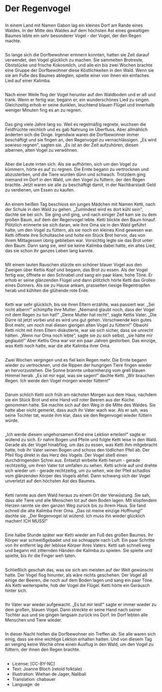 # Der Regenvogel

##
In einem Land mit Namen Gabon lag ein kleines Dorf am Rande eines Waldes. In der Mitte des Waldes auf dem höchsten Ast eines gewaltigen Baumes lebte ein sehr besonderer Vogel - der Vogel, der den Regen machte.

##
So lange sich die Dorfbewohner erinnern konnten, hatten sie Zeit darauf verwendet, den Vogel glücklich zu machen. Sie sammelten Brotreste, Obststücke und frische Kokosmilch, und alle ein bis zwei Wochen brachte eine Gruppe der Dorfbewohner diese Köstlichkeiten in den Wald. Wenn sie sie am Fuße des Baumes ablegten, spielte einer von ihnen ein einfaches Lied auf einer Kalimba.

##
Nach einer Weile flog der Vogel herunter auf den Waldboden und er aß und trank. Wenn er fertig war, begann er, ein wunderschönes Lied zu singen. Gleichzeitig erhob er seine dunklen, leuchtend blauen Flügel und innerhalb weniger Minuten fing es an zu regnen.


##
Das ging viele Jahre lang so. Weil es regelmäßig regnete, wuchsen die Feldfrüchte reichlich und es gab Nahrung im Überfluss. Aber allmählich änderten sich die Dinge. Irgendwie waren die Dorfbewohner immer beschäftigt und sie fingen an, den Regenvogel zu vernachlässigen. „Es wird sowieso regnen", sagten sie. „Es ist an der Zeit aufzuhören, diesen albernen, alten Vogel zu verwöhnen.

##
Aber die Leute irrten sich. Als sie aufhörten, sich um den Vogel zu kümmern, hörte es auf zu regnen. Die Ernte begann zu vertrocknen und abzusterben, und die Tiere wurden dünn und schwach. Trotzdem ging niemand im Dorf in den Wald, um den Vogel zu füttern, der den Regen brachte. Jetzt waren sie alle zu beschäftigt damit, in der Nachbarstadt Geld zu verdienen, um Essen zu kaufen.

##
An einem heißen Tag beschloss ein junges Mädchen mit Namen Ketti, nach der Schule in den Wald zu gehen. „Zumindest wird es dort kühl sein", dachte sie bei sich. Sie ging und ging, und nach einiger Zeit kam sie zu dem großen Baum, auf dem der Regenvogel lebte. Ketti blickte den Baum hinauf. Plötzlich erinnerte sie sich daran, wie ihre Oma sie in den Wald geführt hatte, um den Vogel zu füttern, als sie noch ein kleines Kind gewesen war. Ketti öffnete ihre Schultasche und holte ein Stück Brot hervor, das von ihrem Mittagessen übrig geblieben war. Vorsichtig legte sie das Brot unter den Baum. Dann sang sie, weil sie keine Kalimba dabei hatte, ein altes Lied, das sie schon ihr ganzes Leben lang kannte.

##
Mit einem lauten Rauschen stürzte ein schöner blauer Vogel aus den Zweigen über Kettis Kopf und begann, das Brot zu essen. Als der Vogel fertig war, öffnete er den Schnabel und sang ein paar klare, hohe Töne. Er erhob er seine glänzenden Flügel und dann plötzlich hörte Ketti das Grollen eines Donners. Als sie zu Hause ankam, prasselten riesige Regentropfen herab und kühlten die glühende rote Erde.

##
Ketti war sehr glücklich, bis sie ihren Eltern erzählte, was passiert war. „Sei nicht albern!" schimpfte ihre Mutter. „Niemand glaubt noch, dass der Vogel mit dem Regen zu tun hat!" „Deine Mutter hat recht", sagte Kettis Vater. „Die Dürre ist jetzt vorbei und es wird uns gut gehen. Verschwende kein gutes Brot mehr, um noch mal diesen gierigen alten Vogel zu füttern!" Obwohl Ketti nicht mit ihren Eltern diskutierte, war sie sich sicher, dass sie unrecht hätten. „Wenn nur Oma noch lebte", sagte sie zu sich selbst, „sie hätte mir geglaubt!" Aber Kettis Oma war vor ein paar Jahren gestorben. Das einzige, was Ketti noch hatte, war die alte Kalimba ihrer Oma.

##
Zwei Wochen vergingen und es fiel kein Regen mehr. Die Ernte begann wieder zu vertrocknen, und die Rippen der hungrigen Tiere fingen wieder an hervorzustehen. Die Sonne brannte unbarmherzig vom grell blauen Himmel herab. „Es ist mir egal, was sie sagen!" dachte Ketti. „Wir brauchen Regen. Ich werde den Vogel morgen wieder füttern!"

##
Darum schlich Ketti sich früh am nächsten Morgen aus dem Haus, nachdem sie ein Stück Brot und eine Hand voll roter Beeren aus der Küche genommen hatte. Sie machte sich auf den Weg in die Mitte des Waldes. Sie hatte aber nicht gemerkt, dass auch ihr Vater wach war. Als er sah, was seine Tochter tat, wurde ihm klar, dass sie den Regenvogel wieder füttern würde.

##
„Ich werde diesem ungehorsamen Kind eine Lektion erteilen!" sagte er wütend zu sich. Er nahm Bogen und Pfeile und folgte Ketti leise in den Wald. Gerade als der Vogel hinabflog, um das zu essen, was Ketti ihm mitgebracht hatte, hob ihr Vater seinen Bogen und schoss den tödlichen Pfeil ab. Der Pfeil flog direkt in das Herz des Vogels. Der Vogel stieß einen durchdringenden Schrei aus. Entsetzt wirbelte Ketti herum - gerade rechtzeitig, um ihren Vater tot umfallen zu sehen. Ketti schrie auf und drehte sich wieder um - gerade rechtzeitig, um zu sehen, wie der Pfeil schadlos vom glänzenden Körper des Vogels abfiel. Dann schwang sich der Vogel unverletzt auf den höchsten Ast des Baumes.

##
Ketti rannte aus dem Wald heraus zu einem Ort der Verwüstung. Sie sah, dass alle Tiere und alle Menschen tot auf dem Boden lagen. Mit klopfendem Herzen rannte sie den ganzen Weg zurück bis zu ihrem Haus. Sie fand schnell die alte Kalimba ihrer Oma. „Das ist meine einzige Hoffnung!" dachte sie. „Der Regenvogel ist wütend. Ich muss ihn wieder glücklich machen! ICH MUSS!"

##
Eine halbe Stunde später war Ketti wieder am Fuß des großen Baumes. Ihr Körper war schweißgebadet und sie schnappte nach Luft. Ein paar Schritte von ihr entfernt lag der leblose Körper ihres Vaters. Ketti sah schnell weg und begann mit zitternden Händen die Kalimba zu spielen. Sie spielte und spielte, bis ihr die Finger weh taten.

##
Schließlich geschah das, was sie sich am meisten auf der Welt gewünscht hatte. Der Vogel flog hinunter, als wäre nichts geschehen. Der Vogel aß einige der Beeren, die noch auf dem Boden lagen und sang ein paar Töne. Als Ketti weiterspielte, hob der Vogel die Flügel. Ketti hörte ein Geräusch hinter sich.

##
Ihr Vater war wieder aufgewacht. „Es tut mir leid!" sagte er immer wieder zu dem großen, blauen Vogel. Dann streckte er seine Hand nach seiner Tochter aus und sie gingen langsam zurück ins Dorf. Im Dorf lebten alle Menschen und Tiere wieder.

##
In dieser Nacht hielten die Dorfbewohner ein Treffen ab. Sie alle waren sich einig, dass sie eine wichtige Lektion erhalten hatten. Und von diesem Tag an verging keine Woche ohne einen Ausflug in den Wald, um den Vogel zu füttern, der ihnen den Regen brachte.

##
* License: [CC-BY-NC]
* Text: Joanne Bloch (retold folktale)
* Illustration: Wiehan de Jager, Nalibali
* Translation: chabauer
* Language: de
